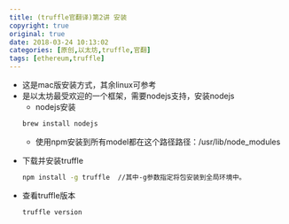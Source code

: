 ```yaml
---
title: (truffle官翻译)第2讲 安装
copyright: true
original: true
date: 2018-03-24 10:13:02
categories: [原创,以太坊,truffle,官翻]
tags: [ethereum,truffle]
---
```

* 这是mac版安装方式，其余linux可参考  
* 是以太坊最受欢迎的一个框架，需要nodejs支持，安装nodejs  
    * nodejs安装  
    ```bash
    brew install nodejs
    ```  
    * 使用npm安装到所有model都在这个路径路径：/usr/lib/node_modules
<!-- more -->
* 下载并安装truffle  
    ```bash
    npm install -g truffle  //其中-g参数指定将包安装到全局环境中。
    ```
* 查看truffle版本  
    ```bash
    truffle version
    ```